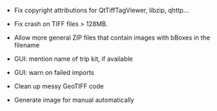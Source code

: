 * Fix copyright attributions for QtTiffTagViewer, libzip, qhttp…

* Fix crash on TIFF files > 128MB.

* Allow more general ZIP files that contain images with bBoxes in the filename

* GUI: mention name of trip kit, if available

* GUI: warn on failed imports

* Clean up messy GeoTIFF code

* Generate image for manual automatically
